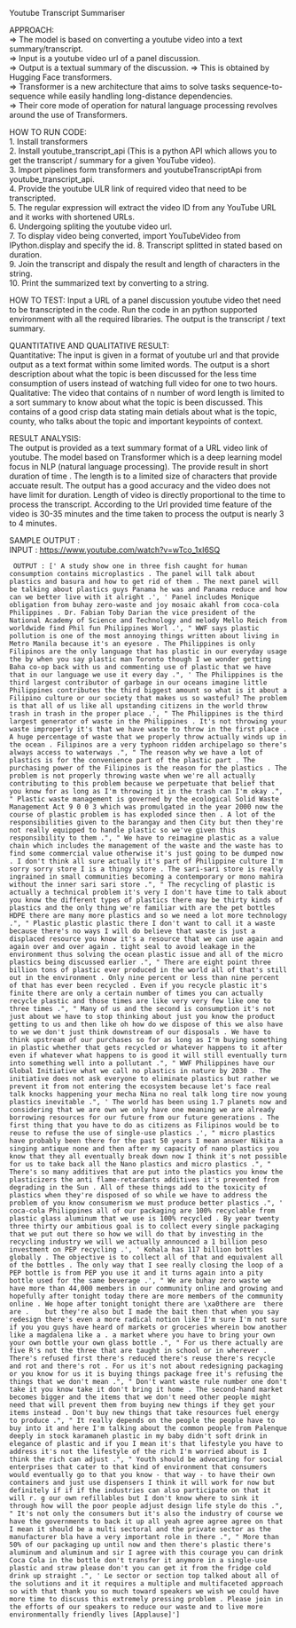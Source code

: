 Youtube Transcript Summariser


APPROACH:                                                     
     => The model is based on converting a youtube video into a text summary/transcript.                                           
     => Input is a  youtube video url of a panel discussion.                                                     
     => Output is a textual summary of the discussion.
     => This is obtained by Hugging Face transformers.                                                                                              
     => Transformer is a new architecture that aims to solve tasks sequence-to-sequence while easily handling long-distance dependencies.                  
     => Their core mode of operation for natural language processing revolves around the use of Transformers.                                        
     
     
HOW TO RUN CODE:                                                                                                        
     1.  Install transformers                                                                                                                  
     2.  Install youtube_transcript_api (This is a python API which allows you to get the transcript / summary for a given YouTube video).                   
     3.  Import pipelines form transformers and youtubeTranscriptApi from  youtube_transcript_api.                                              
     4.  Provide the youtube ULR link of required video that need to be transcripted.                                                          
     5.  The regular expression will extract the video ID from any YouTube URL and it works with shortened URLs.                                               
     6.  Undergoing spliting the youtube video url.                                                                                        
     7.  To display video being converted, import YouTubeVideo  from IPython.display and specify the id.                                                            8.  Transcript splitted in stated based on duration.                                                                        
     9.  Join the transcript and dispaly the result and length of characters in the string.                                             
     10. Print the summarized text by converting to a string.                                                                     
     
HOW TO TEST:
     Input a URL of a panel discussion youtube video thet need to be transcripted in the code. Run the code in an python supported environment with all the required libraries. The output is the transcript / text summary.                                                                
     
QUANTITATIVE AND QUALITATIVE RESULT:                                                                                                 
     Quantitative: The input is given in a format of youtube url and that provide output as a text format within some limited words. The output is a short description about what the topic is been discussed for the less time consumption of users instead of watching full video for one to two hours.                
     Qualitative: The video that contains of n number of word length is limited to a sort summary to know about what the topic is been discussed. This contains of a good crisp data stating main detials about what is the topic, county, who talks about the topic and important keypoints of context.                  
     
RESULT ANALYSIS:                                                                                                                 
      The output is provided as a text summary format of a URL video link of youtube. The model based on Transformer which is a deep learning model focus in NLP (natural language processing). The provide result in short duration of time . The length is to a limited size of characters that provide accuate result. The output has a good accuracy and the video does not have limit for duration. Length of video is directly proportional to the time to process the transcript. According to the Url provided time feature of the video is 30-35 minutes and the time taken to process the output is nearly 3 to 4 minutes.
      
SAMPLE OUTPUT :                                                                                                                                               
     INPUT : https://www.youtube.com/watch?v=wTco_1xI6SQ                                                                                                   
                                                                                                                                                               
     OUTPUT : [' A study show one in three fish caught for human consumption contains microplastics . The panel will talk about plastics and basura and how to get rid of them . The next panel will be talking about plastics guys Panama he was and Panama reduce and how can we better live with it alright .', ' Panel includes Monique obligation from buhay zero-waste and joy mosaic akahl from coca-cola Philippines . Dr. Fabian Toby Darian the vice president of the National Academy of Science and Technology and melody Mello Reich from worldwide find Phil fun Philippines Worl .', " WWF says plastic pollution is one of the most annoying things written about living in Metro Manila because it's an eyesore . The Philippines is only Filipinos are the only language that has plastic in our everyday usage the by when you say plastic man Toronto though I we wonder getting Baha co-op back with us and commenting use of plastic that we have that in our language we use it every day .", ' The Philippines is the third largest contributor of garbage in our oceans imagine little Philippines contributes the third biggest amount so what is it about a Filipino culture or our society that makes us so wasteful? The problem is that all of us like all upstanding citizens in the world throw trash in trash in the proper place .', " The Philippines is the third largest generator of waste in the Philippines . It's not throwing your waste improperly it's that we have waste to throw in the first place . A huge percentage of waste that we properly throw actually winds up in the ocean . Filipinos are a very typhoon ridden archipelago so there's always access to waterways .", " The reason why we have a lot of plastics is for the convenience part of the plastic part . The purchasing power of the Filipinos is the reason for the plastics . The problem is not properly throwing waste when we're all actually contributing to this problem because we perpetuate that belief that you know for as long as I'm throwing it in the trash can I'm okay .", " Plastic waste management is governed by the ecological Solid Waste Management Act 9 0 0 3 which was promulgated in the year 2000 now the course of plastic problem is has exploded since then . A lot of the responsibilities given to the barangay and then City but then they're not really equipped to handle plastic so we've given this responsibility to them .", " We have to reimagine plastic as a value chain which includes the management of the waste and the waste has to find some commercial value otherwise it's just going to be dumped now . I don't think all sure actually it's part of Philippine culture I'm sorry sorry store I is a thingy store . The sari-sari store is really ingrained in small communities becoming a contemporary or mono mahira without the inner sari sari store .", " The recycling of plastic is actually a technical problem it's very I don't have time to talk about you know the different types of plastics there may be thirty kinds of plastics and the only thing we're familiar with are the pet bottles HDPE there are many more plastics and so we need a lot more technology .", " Plastic plastic plastic there I don't want to call it a waste because there's no ways I will do believe that waste is just a displaced resource you know it's a resource that we can use again and again over and over again . tight seal to avoid leakage in the environment thus solving the ocean plastic issue and all of the micro plastics being discussed earlier .", " There are eight point three billion tons of plastic ever produced in the world all of that's still out in the environment . Only nine percent or less than nine percent of that has ever been recycled . Even if you recycle plastic it's finite there are only a certain number of times you can actually recycle plastic and those times are like very very few like one to three times .", " Many of us and the second is consumption it's not just about we have to stop thinking about just you know the product getting to us and then like oh how do we dispose of this we also have to we we don't just think downstream of our disposals . We have to think upstream of our purchases so for as long as I'm buying something in plastic whether that gets recycled or whatever happens to it after even if whatever what happens to is good it will still eventually turn into something well into a pollutant .", " WWF Philippines have our Global Initiative what we call no plastics in nature by 2030 . The initiative does not ask everyone to eliminate plastics but rather we prevent it from not entering the ecosystem because let's face real talk knocks happening your mecha Nina no real talk long tire now young plastics inevitable .", ' The world has been using 1.7 planets now and considering that we are own we only have one meaning we are already borrowing resources for our future from our future generations . The first thing that you have to do as citizens as Filipinos would be to reuse to refuse the use of single-use plastics .', " micro plastics have probably been there for the past 50 years I mean answer Nikita a singing antique none and then after my capacity of nano plastics you know that they all eventually break down now I think it's not possible for us to take back all the Nano plastics and micro plastics .", " There's so many additives that are put into the plastics you know the plasticizers the anti flame-retardants additives it's prevented from degrading in the Sun . All of these things add to the toxicity of plastics when they're disposed of so while we have to address the problem of you know consumerism we must produce better plastics .", ' coca-cola Philippines all of our packaging are 100% recyclable from plastic glass aluminum that we use is 100% recycled . By year twenty three thirty our ambitious goal is to collect every single packaging that we put out there so how we will do that by investing in the recycling industry we will we actually announced a 1 billion peso investment on PEP recycling .', ' Kohala has 117 billion bottles globally . The objective is to collect all of that and equivalent all of the bottles . The only way that I see really closing the loop of a PEP bottle is from PEP you use it and it turns again into a pity bottle used for the same beverage .', " We are buhay zero waste we have more than 44,000 members in our community online and growing and hopefully after tonight today there are more members of the community online . We hope after tonight tonight there are \xa0there are  there are .    but they're also but I made the bait then that when you say redesign there's even a more radical notion like I'm sure I'm not sure if you you guys have heard of markets or groceries wherein bow another like a magdalena like a . a market where you have to bring your own your own bottle your own glass bottle .", " For us there actually are five R's not the three that are taught in school or in wherever . There's refused first there's reduced there's reuse there's recycle and rot and there's rot . For us it's not about redesigning packaging or you know for us it is buying things package free it's refusing the things that we don't mean .", " Don't want waste rule number one don't take it you know take it don't bring it home . The second-hand market becomes bigger and the items that we don't need other people might need that will prevent them from buying new things if they get your items instead . Don't buy new things that take resources fuel energy to produce .", " It really depends on the people the people have to buy into it and here I'm talking about the common people from Palenque deeply in stock karamaneh plastic in my baby didn't soft drink in elegance of plastic and if you I mean it's that lifestyle you have to address it's not the lifestyle of the rich I'm worried about is I think the rich can adjust .", " Youth should be advocating for social enterprises that cater to that kind of environment that consumers would eventually go to that you know - that way - to have their own containers and just use dispensers I think it will work for now but definitely if if if the industries can also participate on that it will r. g our own refillables but I don't know where to sink it through how will the poor people adjust design life style do this .", " It's not only the consumers but it's also the industry of course we have the governments to back it up all yeah agree agree agree on that I mean it should be a multi sectoral and the private sector as the manufacturer bla have a very important role in there .", " More than 50% of our packaging up until now and then there's plastic there's aluminum and aluminum and sir I agree with this courage you can drink Coca Cola in the bottle don't transfer it anymore in a single-use plastic and straw please don't you can get it from the fridge cold drink up straight .", ' Le sector or section top talked about all of the solutions and it it requires a multiple and multifaceted approach so with that thank you so much toward speakers we wish we could have more time to discuss this extremely pressing problem . Please join in the efforts of our speakers to reduce our waste and to live more environmentally friendly lives [Applause]']
